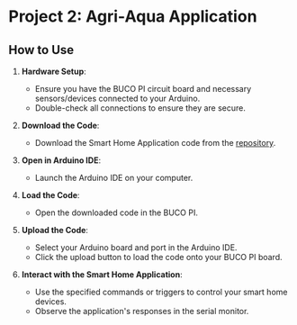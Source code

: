 # Project 2: Agri-Aqua Application

## How to Use

1. **Hardware Setup**:
   - Ensure you have the BUCO PI circuit board and necessary sensors/devices connected to your Arduino.
   - Double-check all connections to ensure they are secure.

2. **Download the Code**:
   - Download the Smart Home Application code from the [repository](https://github.com/MJBeltran13/BUCO_PI/tree/main/2_examples/bucopi_bme280_and_blinking_led).

3. **Open in Arduino IDE**:
   - Launch the Arduino IDE on your computer.

4. **Load the Code**:
   - Open the downloaded code in the BUCO PI.

6. **Upload the Code**:
   - Select your Arduino board and port in the Arduino IDE.
   - Click the upload button to load the code onto your BUCO PI board.

8. **Interact with the Smart Home Application**:
   - Use the specified commands or triggers to control your smart home devices.
   - Observe the application's responses in the serial monitor.

   